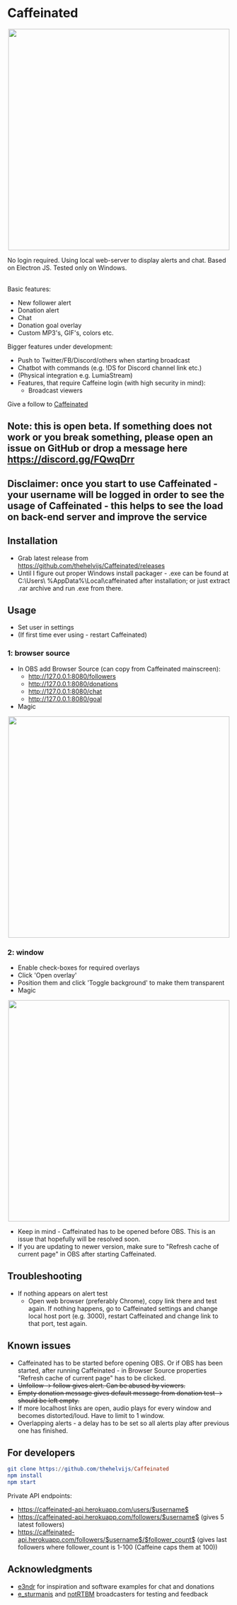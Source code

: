 # Caffeinated
<p align="center">
  <img width="500" src="https://github.com/thehelvijs/Caffeinated/blob/master/README/usage.gif">
</p>

No login required. Using local web-server to display alerts and chat. Based on Electron JS. Tested only on Windows. <br /><br />

Basic features:
- New follower alert
- Donation alert
- Chat
- Donation goal overlay
- Custom MP3's, GIF's, colors etc.

Bigger features under development:
- Push to Twitter/FB/Discord/others when starting broadcast
- Chatbot with commands (e.g. !DS for Discord channel link etc.)
- (Physical integration e.g. LumiaStream)
- Features, that require Caffeine login (with high security in mind):
  - Broadcast viewers

Give a follow to [Caffeinated](https://www.caffeine.tv/Caffeinated_)

## Note: this is open beta. If something does not work or you break something, please open an issue on GitHub or drop a message here https://discord.gg/FQwqDrr
## Disclaimer: once you start to use Caffeinated - your username will be logged in order to see the usage of Caffeinated - this helps to see the load on back-end server and improve the service

## Installation
- Grab latest release from https://github.com/thehelvijs/Caffeinated/releases
- Until I figure out proper Windows install packager - .exe can be found at C:\Users\ %AppData%\Local\caffeinated after installation; or just extract .rar archive and run .exe from there.

## Usage
- Set user in settings
- (If first time ever using - restart Caffeinated)

### 1: browser source

- In OBS add Browser Source (can copy from Caffeinated mainscreen):
  - http://127.0.0.1:8080/followers
  - http://127.0.0.1:8080/donations
  - http://127.0.0.1:8080/chat
  - http://127.0.0.1:8080/goal
- Magic

<p align="center">
  <img width="500" src="https://github.com/thehelvijs/Caffeinated/blob/master/README/scrn2.jpg">
</p>

### 2: window
- Enable check-boxes for required overlays
- Click 'Open overlay'
- Position them and click 'Toggle background' to make them transparent
- Magic
<p align="center">
  <img width="500" src="https://github.com/thehelvijs/Caffeinated/blob/master/README/scrn3.jpg">
</p>

- Keep in mind - Caffeinated has to be opened before OBS. This is an issue that hopefully will be resolved soon.
- If you are updating to newer version, make sure to "Refresh cache of current page" in OBS after starting Caffeinated. 

## Troubleshooting
- If nothing appears on alert test
  - Open web browser (preferably Chrome), copy link there and test again. If nothing happens, go to Caffeinated settings and change local host port (e.g. 3000), restart Caffeinated and change link to that port, test again.

## Known issues
- Caffeinated has to be started before opening OBS. Or if OBS has been started, after running Caffeinated - in Browser Source properties "Refresh cache of current page" has to be clicked.
- ~~Unfollow -> follow gives alert. Can be abused by viewers.~~
- ~~Empty donation message gives default message from donation test -> should be left empty.~~
- If more localhost links are open, audio plays for every window and becomes distorted/loud. Have to limit to 1 window.
- Overlapping alerts - a delay has to be set so all alerts play after previous one has finished.

## For developers

```elm
git clone https://github.com/thehelvijs/Caffeinated    
npm install    
npm start
```
Private API endpoints:
- https://caffeinated-api.herokuapp.com/users/$username$
- https://caffeinated-api.herokuapp.com/followers/$username$ (gives 5 latest followers)
- https://caffeinated-api.herokuapp.com/followers/$username$/$follower_count$ (gives last followers where follower_count is 1-100 (Caffeine caps them at 100))
## Acknowledgments

- [e3ndr](https://github.com/e3ndr/) for inspiration and software examples for chat and donations
- [e_sturmanis](https://www.caffeine.tv/e_sturmanis) and [notRTBM](https://www.caffeine.tv/notRTBM) broadcasters for testing and feedback
